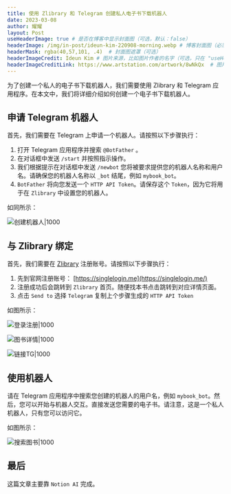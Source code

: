 ```yaml
---
title: 使用 Zlibrary 和 Telegram 创建私人电子书下载机器人
date: 2023-03-08
author: 耀耀
layout: Post
useHeaderImage: true # 是否在博客中显示封面图（可选，默认：false）
headerImage: /img/in-post/ideun-kim-220908-morning.webp # 博客封面图（必须，即使上一项选了 false，因为图片也需要在首页显示）
headerMask: rgba(40,57,101, .4)  # 封面图遮罩（可选）
headerImageCredit: Ideun Kim # 图片来源，比如图片作者的名字（可选，只在 "useHeaderImage: true" 时有效）
headerImageCreditLink: https://www.artstation.com/artwork/8wNkQx  # 图片来源的链接（可选，只在 "useHeaderImage: true" 时有效）
---
```


为了创建一个私人的电子书下载机器人，我们需要使用 Zlibrary 和 Telegram 应用程序。在本文中，我们将详细介绍如何创建一个电子书下载机器人。

## 申请 Telegram 机器人

首先，我们需要在 Telegram 上申请一个机器人。请按照以下步骤执行：

1. 打开 Telegram 应用程序并搜索 `@BotFather` 。
2. 在对话框中发送 `/start` 并按照指示操作。
3. 我们根据提示在对话框中发送 `/newbot` 您将被要求提供您的机器人名称和用户名。请确保您的机器人名称以 `_bot` 结尾，例如 `mybook_bot`。
4. `BotFather` 将向您发送一个 `HTTP API Token`。请保存这个 `Token`，因为它将用于在 `Zlibrary` 中设置您的机器人。

如同所示：

![创建机器人|1000](https://i.yaoyao.io/blog/tg-newbot.png)

## 与 Zlibrary 绑定

首先，我们需要在 [Zlibrary](https://singlelogin.me) 注册账号。请按照以下步骤执行：

1. 先到官网注册账号： [https://singlelogin.me](https://singlelogin.me/)
2. 注册成功后会跳转到 `Zlibrary` 首页。随便找本书点击跳转到对应详情页面。
3. 点击 `Send to`  选择 `Telegram`  复制上个步骤生成的 `HTTP API Token`

如图所示：

![登录注册|1000](https://i.yaoyao.io/blog/zlib-dashboard.png)

![图书详情|1000](https://i.yaoyao.io/blog/zlib-book-desc.png)

![链接TG|1000](https://i.yaoyao.io/blog/zlib-connect-tg.png)



## 使用机器人

请在 Telegram 应用程序中搜索您创建的机器人的用户名，例如 `mybook_bot`。然后，您可以开始与机器人交互。直接发送您需要的电子书。请注意，这是一个私人机器人，只有您可以访问它。

如图所示：

![搜索图书|1000](https://i.yaoyao.io/blog/tg-bot-search-book.png)

## 最后

这篇文章主要靠 `Notion AI` 完成。
